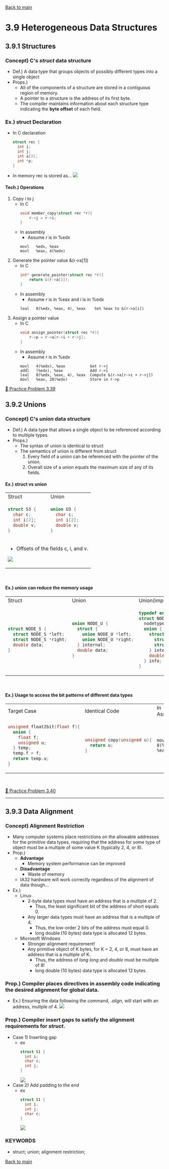 [Back to main](https://github.com/JoonHyeok-hozy-Kim/computer_systems_study#readme)

# 3.9 Heterogeneous Data Structures

## 3.9.1 Structures

### Concept) C's *struct* data structure
* Def.) A data type that groups objects of possibly different types into a single object
* Props.) 
  * All of the components of a structure are stored in a contiguous region of memory.
  * A pointer to a structure is the address of its first byte.
  * The compiler maintains information about each structure type indicating the **byte offset** of each field.

### Ex.) struct Declaration
* In C declaration
  ```c
  struct rec {
    int i;
    int j;
    int a[3];
    int *p;
  }
  ```
* In memory rec is stored as...
  ![](https://github.com/JoonHyeok-hozy-Kim/computer_systems_study/blob/main/contents/ch_03/images/03_09_01_struct_ex.png)

#### Tech.) Operations
1. Copy i to j
   * In C
     ```c
     void member_copy(struct rec *r){
         r->j = r->i;
     }
     ```
   * In assembly
     * Assume *r* is in %edx
     ```assembly
     movl   %edx, %eax
     movl   %eax, 4(%edx)
     ```
2. Generate the pointer value &(r->a[1])
   * In C
     ```c
     int* generate_pointer(struct rec *r){
         return &(r->a[1]);
     }
     ```
   * In assembly
     * Assume *r* is in %eax and *i* is in %edx
     ```assembly
     leal   8(%edx, %eax, 4), %eax    Set %eax to &(r->a[i])
     ```
3. Assign a pointer value
   * In C
     ```c
     void assign_pointer(struct rec *r){
         r->p = r->a[r->i + r->j];
     }
     ```
   * In assembly
     * Assume *r* is in %edx
     ```assembly
     movl   4(%edx), %eax           Get r->j
     addl   (%edx), %eax            Add r->i
     leal   8(%edx, %eax, 4), %eax  Compute &(r->a[r->i + r->j])
     movl   %eax, 20(%edx)          Store in r->p
     ```

[:orange_book: Practice Problem 3.39](https://github.com/JoonHyeok-hozy-Kim/computer_systems_study/blob/main/contents/ch_03/problems/practice_problems.md#practice-problem-339)


## 3.9.2 Unions

### Concept) C's *union* data structure
* Def.) A data type that allows a single object to be referenced according to multiple types.
* Props.)
  * The syntax of union is identical to struct
  * The semantics of union is different from struct
    1. Every field of a union can be referenced with the pointer of the union.
    2. Overall size of a union equals the maximum size of any of its fields.

#### Ex.) struct vs union

<table>
<tr>
<td>Struct</td><td>Union</td>
</tr>

<tr>
<td>

```c
struct S3 {
  char c;
  int i[2];
  double v;
}
```

</td>
<td>

```c
union U3 {
  char c;
  int i[2];
  double v;
}
```

</td>
</tr>

<tr>
<td colspan='2'>

* Offsets of the fields c, i, and v.

<img src="https://github.com/JoonHyeok-hozy-Kim/computer_systems_study/blob/main/contents/ch_03/images/03_09_02_union_ex.png"></td></tr></table><br>


#### Ex.) union can reduce the memory usage

<table><tr><td>Struct</td><td>Union</td><td>Union(improved)</td></tr><tr><td>

```c
struct NODE_S {
  struct NODE_S *left;
  struct NODE_S *right;
  double data;
}
```

</td><td>

```c
union NODE_U {
  struct {
    union NODE_U *left;
    union NODE_U *right;
  } internal;
  double data;
}
```

</td><td>

```c
typedef enum {N_LEAF, N_INTERNAL} nodetype_t;
struct NODE_T {
  nodetype_t type;
  union {
    struct {
      struct NODE_T *left;
      struct NODE_T *right;
    } internal;
    double data;
  } info;
}
```

</td></tr></table><br>


#### Ex.) Usage to access the bit patterns of different data types

<table><tr><td>Target Case</td><td>Identical Code</td><td>In Assembly</td></tr><tr><td>

```c
unsigned float2bit(float f){
  union {
    float f;
    unsigned u;
  } temp;
  temp.f = f;
  return temp.u;
}
```

</td><td>

```c
unsigned copy(unsigned u){
  return u;
}
```

</td><td>

```assembly
movl  8(%ebp), %eax
```

</td></tr></table><br>

[:orange_book: Practice Problem 3.40](https://github.com/JoonHyeok-hozy-Kim/computer_systems_study/blob/main/contents/ch_03/problems/practice_problems.md#practice-problem-340)

---

## 3.9.3 Data Alignment

### Concept) Alignment Restriction
* Many computer systems place restrictions on the allowable addresses for the primitive data types, requiring that the address for some type of object must be a multiple of some value K (typically 2, 4, or 8).
* Prop.)
  * **Advantage**
    * Memory system performance can be improved
  * **Disadvantage**  
    * Waste of memory
  * IA32 hardware will work correctly regardless of the alignment of data though...
* Ex.)
  * Linux
    * 2-byte data types must have an address that is a multiple of 2.
      * Thus, the least significant bit of the address of short equals 0.
    * Any larger data types must have an address that is a multiple of 4.
      * Thus, the low-order 2 bits of the address must equal 0.
      * long double (10 bytes) data type is allocated 12 bytes.
  * Microsoft Windows
    * Stronger alignment requirement!
    * Any primitive object of K bytes, for K = 2, 4, or 8, must have an address that is a multiple of K.
      * Thus, the address of *long long* and *double* must be multiple of 8!
      * long double (10 bytes) data type is allocated 12 bytes.


### Prop.) Compiler places directives in assembly code indicating the desired alignment for global data.
* Ex.) Ensuring the data following the command, *.align*, will start with an address, multple of 4.
  ![](https://github.com/JoonHyeok-hozy-Kim/computer_systems_study/blob/main/contents/ch_03/images/03_06_07_switch_assembly_array.png)


### Prop.) Compiler insert gaps to satisfy the alignment requirements for *struct*.
* Case 1) Inserting gap
  * ex
    ```c
    struct S1 {
      int i;
      char c;
      int j;
    }
    ```
    ![](https://github.com/JoonHyeok-hozy-Kim/computer_systems_study/blob/main/contents/ch_03/images/03_09_03_insert_gap.png)
* Case 2) Add padding to the end
  * ex
    ```c
    struct S1 {
      int i;
      int j;
      char c;
    }
    ```
    ![](https://github.com/JoonHyeok-hozy-Kim/computer_systems_study/blob/main/contents/ch_03/images/03_09_03_add_padding.png)





### KEYWORDS
* struct; union; alignment restriction; 


[Back to main](https://github.com/JoonHyeok-hozy-Kim/computer_systems_study#readme)